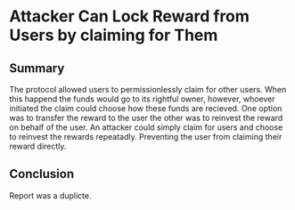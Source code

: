 # Attacker Can Lock Reward from Users by claiming for Them

## Summary 

The protocol allowed users to permissionlessly claim for other users. When this happend the funds would go to its rightful owner, however, whoever initiated the claim could choose how these funds are recieved. One option was to transfer the reward to the user the other was to reinvest the reward on behalf of the user. An attacker could simply claim for users and choose to reinvest the rewards repeatadly. Preventing the user from claiming their reward directly.

## Conclusion 

Report was a duplicte.